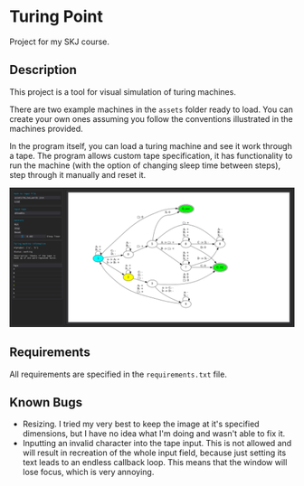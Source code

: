 # Turing Point

Project for my SKJ course.

## Description

This project is a tool for visual simulation of turing machines.

There are two example machines in the `assets` folder ready to load. You can create your own ones assuming you follow the conventions illustrated in the machines provided.

In the program itself, you can load a turing machine and see it work through a tape. The program allows custom tape specification, it has functionality to run the machine (with the option of changing sleep time between steps), step through it manually and reset it.

![GUI](assets/gui_example.png)

## Requirements

All requirements are specified in the `requirements.txt` file.

## Known Bugs

- Resizing. I tried my very best to keep the image at it's specified dimensions, but I have no idea what I'm doing and wasn't able to fix it.
- Inputting an invalid character into the tape input. This is not allowed and will result in recreation of the whole input field, because just setting its text leads to an endless callback loop. This means that the window will lose focus, which is very annoying.
